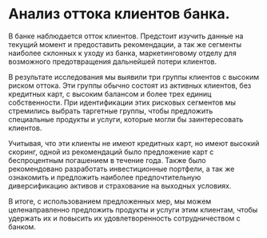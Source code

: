 # Анализ оттока клиентов банка.

В банке наблюдается отток клиентов. Предстоит изучить данные на текущий момент и предоставить рекомендации, а так же сегменты наиболее склонных к уходу из банка, маркетинговому отделу для возможного предотвращения дальнейшей потери клиентов.

В результате исследования мы выявили три группы клиентов с высоким риском оттока. Эти группы обычно состоят из активных клиентов, без кредитных карт, с высоким балансом и более трех единиц собственности. При идентификации этих рисковых сегментов мы стремились выбрать таргетные группы, чтобы предложить специальные продукты и услуги, которые могли бы заинтересовать клиентов.

Учитывая, что эти клиенты не имеют кредитных карт, но имеют высокий скоринг, одной из рекомендаций было предложение карт с беспроцентным погашением в течение года. Также было рекомендовано разработать инвестиционные портфели, а так же ознакомить и предложить наиболее предпочтительную диверсификацию активов и страхование на выходных условиях.

В итоге, с использованием предложенных мер, мы можем целенаправленно предложить продукты и услуги этим клиентам, чтобы удержать их и повысить их удовлетворенность сотрудничеством с банком.
